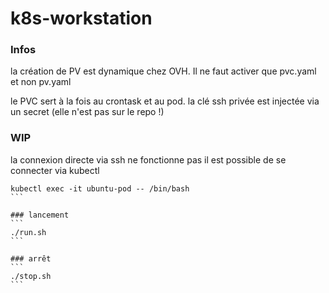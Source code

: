 # k8s-workstation

### Infos 
la création de PV est dynamique chez OVH. Il ne faut activer que pvc.yaml et non pv.yaml

le PVC sert à la fois au crontask et au pod. 
la clé ssh privée est injectée via un secret (elle n'est pas sur le repo !)

### WIP
la connexion directe via ssh ne fonctionne pas
il est possible de se connecter via kubectl
````
kubectl exec -it ubuntu-pod -- /bin/bash 
```

### lancement
```
./run.sh 
```

### arrêt
```
./stop.sh 
```

